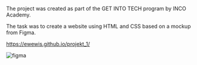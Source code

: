 The project was created as part of the GET INTO TECH program by INCO Academy. 

The task was to create a website using HTML and CSS based on a mockup from Figma.

https://ewewis.github.io/projekt_1/






![figma](https://github.com/user-attachments/assets/8f3ff390-f349-4253-97de-9d8db0337acf)
